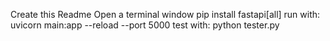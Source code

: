 Create this Readme
Open a terminal window
pip install fastapi[all]
run with:  uvicorn main:app --reload --port 5000
test with:  python tester.py